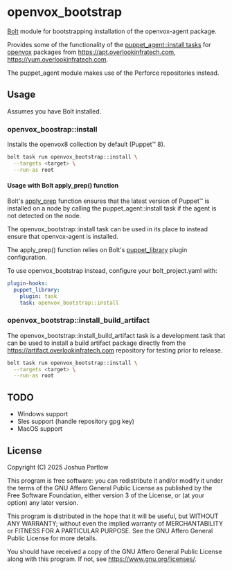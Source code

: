 # openvox_bootstrap

[Bolt](https://www.puppet.com/docs/bolt/latest/bolt.html) module for
bootstrapping installation of the openvox-agent package.

Provides some of the functionality of the [puppet_agent::install
tasks](https://github.com/puppetlabs/puppetlabs-puppet_agent/tree/main?tab=readme-ov-file#puppet_agentinstall)
for [openvox](https://voxpupuli.org/openvox/) packages from
https://apt.overlookinfratech.com, https://yum.overlookinfratech.com.

The puppet_agent module makes use of the Perforce repositories instead.

## Usage

Assumes you have Bolt installed.

### openvox_boostrap::install

Installs the openvox8 collection by default (Puppet:tm: 8).

```sh
bolt task run openvox_bootstrap::install \
  --targets <target> \
  --run-as root
```

#### Usage with Bolt apply_prep() function

Bolt's
[apply_prep](https://www.puppet.com/docs/bolt/latest/plan_functions#apply-prep)
function ensures that the latest version of Puppet:tm: is installed on
a node by calling the puppet_agent::install task if the agent is not
detected on the node.

The openvox_bootstrap::install task can be used in its place to
instead ensure that openvox-agent is installed.

The apply_prep() function relies on Bolt's
[puppet_library](https://www.puppet.com/docs/bolt/latest/using_plugins#puppet-library-plugins)
plugin configuration.

To use openvox_bootstrap instead, configure your bolt_project.yaml
with:

```yaml
plugin-hooks:
  puppet_library:
    plugin: task
    task: openvox_bootstrap::install
```

### openvox_bootstrap::install_build_artifact

The openvox_bootstrap::install_build_artifact task is a development
task that can be used to install a build artifact package directly
from the https://artifact.overlookinfratech.com repository for testing
prior to release.

```sh
bolt task run openvox_bootstrap::install \
  --targets <target> \
  --run-as root
```

## TODO

* Windows support
* Sles support (handle repository gpg key)
* MacOS support

## License

Copyright (C) 2025 Joshua Partlow

This program is free software: you can redistribute it and/or modify
it under the terms of the GNU Affero General Public License as published
by the Free Software Foundation, either version 3 of the License, or
(at your option) any later version.

This program is distributed in the hope that it will be useful,
but WITHOUT ANY WARRANTY; without even the implied warranty of
MERCHANTABILITY or FITNESS FOR A PARTICULAR PURPOSE.  See the
GNU Affero General Public License for more details.

You should have received a copy of the GNU Affero General Public License
along with this program.  If not, see <https://www.gnu.org/licenses/>.
